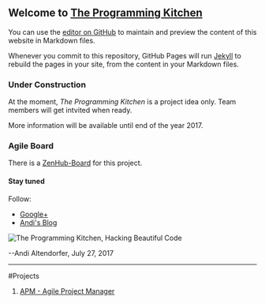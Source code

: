 ## Welcome to [The Programming Kitchen]

You can use the [editor on GitHub](https://github.com/TheProgrammingKitchen/team/edit/master/index.md) to maintain and preview the content of this website in Markdown files.

Whenever you commit to this repository, GitHub Pages will run [Jekyll](https://jekyllrb.com/) to rebuild the pages in your site, from the content in your Markdown files.

### Under Construction

At the moment, _The Programming Kitchen_ is a project idea only.
Team members will get intvited when ready.

More information will be available until end of the year 2017.

### Agile Board

There is a [ZenHub-Board] for this project. 

#### Stay tuned

Follow:
* [Google+]
* [Andi's Blog]

![The Programming Kitchen, Hacking Beautiful Code][logo]

--Andi Altendorfer, July 27, 2017

----

#Projects

1. [APM - Agile Project Manager](https://theprogrammingkitchen.github.io/apm/)

[logo]: https://s3.eu-central-1.amazonaws.com/iboard.core/static/beautifulcode.png
[The Programming Kitchen]: https://theprogrammingkitchen.github.io/team/
[ZenHub-Board]: https://app.zenhub.com/workspace/o/theprogrammingkitchen/team/

[Google+]: https://plus.google.com/+AltendorferAt
[Andi's Blog]: http://iboard.cc
